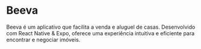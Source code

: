 # Beeva

Beeva é um aplicativo que facilita a venda e aluguel de casas. Desenvolvido com React Native & Expo, oferece uma experiência intuitiva e eficiente para encontrar e negociar imóveis.
